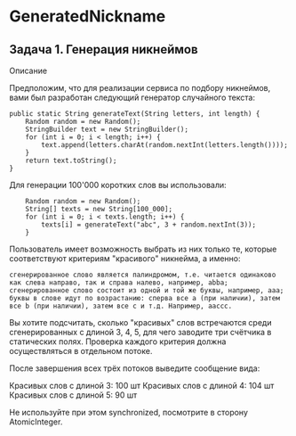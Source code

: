 # GeneratedNickname
## Задача 1. Генерация никнеймов
Описание

Предположим, что для реализации сервиса по подбору никнеймов, вами был разработан следующий генератор случайного текста:

    public static String generateText(String letters, int length) {
        Random random = new Random();
        StringBuilder text = new StringBuilder();
        for (int i = 0; i < length; i++) {
            text.append(letters.charAt(random.nextInt(letters.length())));
        }
        return text.toString();
    }

Для генерации 100'000 коротких слов вы использовали:

        Random random = new Random();
        String[] texts = new String[100_000];
        for (int i = 0; i < texts.length; i++) {
            texts[i] = generateText("abc", 3 + random.nextInt(3));
        }

Пользователь имеет возможность выбрать из них только те, которые соответствуют критериям "красивого" никнейма, а именно:

    сгенерированное слово является палиндромом, т.е. читается одинаково как слева направо, так и справа налево, например, abba;
    сгенерированное слово состоит из одной и той же буквы, например, aaa;
    буквы в слове идут по возрастанию: сперва все a (при наличии), затем все b (при наличии), затем все c и т.д. Например, aaccc.

Вы хотите подсчитать, сколько "красивых" слов встречаются среди сгенерированных с длиной 3, 4, 5, для чего заводите три счётчика в статических полях. Проверка каждого критерия должна осуществляться в отдельном потоке.

После завершения всех трёх потоков выведите сообщение вида:

Красивых слов с длиной 3: 100 шт
Красивых слов с длиной 4: 104 шт
Красивых слов с длиной 5: 90 шт

Не используйте при этом synchronized, посмотрите в сторону AtomicInteger.
